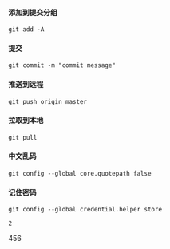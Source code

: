 #### 添加到提交分组

```shell
git add -A
```

#### 提交

```shell
git commit -m "commit message"
```

#### 推送到远程

```shell
git push origin master
```

#### 拉取到本地

```shell
git pull 
```

#### 中文乱码

```shell
git config --global core.quotepath false
```

#### 记住密码

```shell
git config --global credential.helper store

2
```

456
